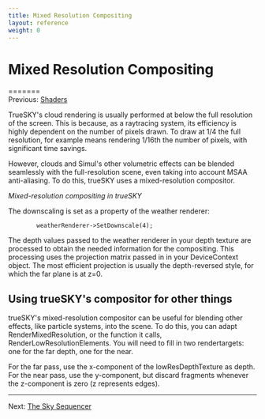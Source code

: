 ```yaml
---
title: Mixed Resolution Compositing
layout: reference
weight: 0
---
```

Mixed Resolution Compositing
===

=======<br>Previous: <a href="shaders">Shaders</a>

TrueSKY's cloud rendering is usually performed at below the full resolution of the screen. This is because, as a raytracing system, its
efficiency is highly dependent on the number of pixels drawn. To draw at 1/4 the full resolution, for example means rendering 1/16th the
number of pixels, with significant time savings.

However, clouds and Simul's other volumetric effects can be blended seamlessly with the full-resolution scene, even taking into account MSAA
anti-aliasing. To do this, trueSKY uses a mixed-resolution compositor.



*Mixed-resolution compositing in trueSKY*


The downscaling is set as a property of the weather renderer:

~~~~~~~~~~~~~~~{.c}
        weatherRenderer->SetDownscale(4);
~~~~~~~~~~~~~~~

The depth values passed to the weather renderer in your depth texture are processed to obtain the needed information for the compositing. This processing uses the projection matrix passed in in your DeviceContext object. The most efficient projection is usually the depth-reversed style, for which the far plane is at z=0.

<h2>Using trueSKY's compositor for other things</h2>
trueSKY's mixed-resolution compositor can be useful for blending other effects, like particle systems, into the scene.
To do this, you can adapt RenderMixedResolution, or the function it calls, RenderLowResolutionElements. You will need to fill in two rendertargets: one for the far depth, one for the near.

For the far pass, use the x-component of the lowResDepthTexture as depth. For the near pass, use the y-component, but discard fragments whenever the z-component is zero (z represents edges).

<hr>
Next: <a href="../sequencer">The Sky Sequencer</a>

